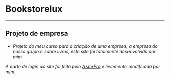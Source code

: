 # Bookstorelux
---
## Projeto de empresa

* *Projeto do meu curso para a criação de uma empresa, a empresa do nosso grupo é sobre livros, este site foi totalmente desenvolvido por mim.*

_A parte de login do site foi feita pelo [AsmrPro](https://github.com/AsmrProg-YT) e levemente modificada por mim._

